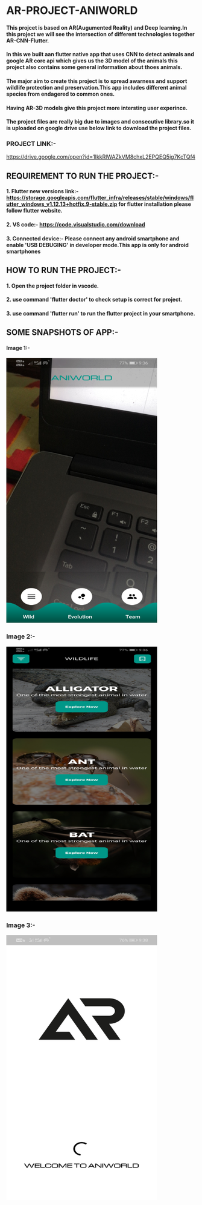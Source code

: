 # AR-PROJECT-ANIWORLD
#### This projcet is based on AR(Augumented Reality) and Deep learning.In this project we will see the intersection of different technologies together AR-CNN-Flutter.
#### In this we built aan flutter native app that uses CNN to detect animals and google AR core api which gives us the 3D model of the animals this project also contains some general information about thoes animals.
#### The major aim to create this project is to spread awarness and support wildlife protection and preservation.This app includes different animal species from endagered to common ones.
#### Having AR-3D models give this project more intersting user experince.
#### The project files are really big due to images and consecutive library.so it is uploaded on google drive use below link to download the project files.

### PROJECT LINK:-
 https://drive.google.com/open?id=1IkkRlWAZkVM8chxL2EPQEQ5ig7KcTQf4

## REQUIREMENT TO RUN THE PROJECT:-
#### 1. Flutter new versions link:- https://storage.googleapis.com/flutter_infra/releases/stable/windows/flutter_windows_v1.12.13+hotfix.9-stable.zip for flutter installation please follow flutter website.
#### 2. VS code:- https://code.visualstudio.com/download
#### 3. Connected device:- Please connect any android smartphone and enable 'USB DEBUGING' in developer mode.This app is only for android smartphones

## HOW TO RUN THE PROJECT:-
#### 1. Open the project folder in vscode.
#### 2. use command 'flutter doctor' to check setup is correct for project.
#### 3. use command 'flutter run' to run the flutter project in your smartphone.

## SOME SNAPSHOTS OF APP:-
   
#### Image 1:-
<img src="Screenshot_20200427_093613_com.example.parttwo[1].jpg" width=400 height=700></img> 


### Image 2:-
<img src="Screenshot_20200427_093631_com.example.parttwo[1].jpg" width=400 height=700></img>

### Image 3:-
<img src="Screenshot_20200427_093815_com.example.parttwo[1].jpg" width=400 height=700></img>
